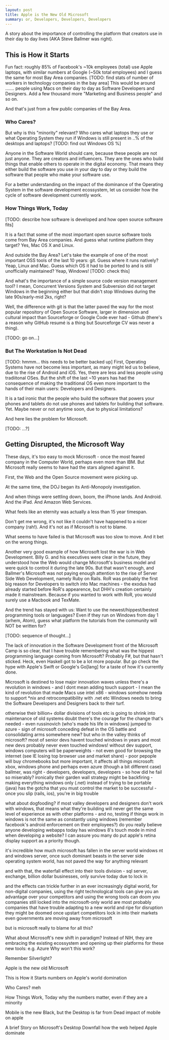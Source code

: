 ```yaml
---
layout: post
title: Apple is the New Old Microsoft
summary: or, Developers, Developers, Developers
---
```


A story about the importance of controlling the platform that creators use in
their day to day lives (AKA Steve Ballmer was right).

## This is How it Starts

Fun fact: roughly 85% of Facebook's ~10k employees (total) use Apple laptops,
with similar numbers at Google (~50k total employees) and I guess the same for
most Bay Area companies.
[TODO: find stats of number of workers in technology companies in the bay area]
This would be around ....... people using Macs on their day to day as Software
Developers and Designers. Add a few thousand more "Marketing and Business people"
and so on.

And that's just from a few public companies of the Bay Area.

### Who Cares?
But why is this "minority" relevant? Who cares what laptops they use or what
Operating System they run if Windows is still present in ..% of the desktops
and laptops? [TODO: find out Windows OS %]

Anyone in the Software World should care, because these people are not just
anyone. They are creators and influencers. They are the ones who build things
that enable others to operate in the digital economy. That means they either
build the software you use in your day to day or they build the software that
people who make your software use.

For a better understanding on the impact of the dominance of the Operating System in
the software development ecossystem, let us consider how the cycle of software
development currently work.

### How Things Work, Today
[TODO: describe how software is developed and how open source software fits]

It is a fact that some of the most important open source software tools come
from Bay Area companies. And guess what runtime platform they target? Yes,
Mac OS X and Linux.

And outside the Bay Area? Let's take the example of one of the most important
OSS tools of the last 10 years: git. Guess where it runs natively? Yeap, Linux
and Mac. Guess which OS it had to be ported to and is still unofficially maintained?
Yeap, Windows! [TODO: check this]

And what's the importance of a simple source code version management tool? I mean,
Concurrent Versions System and Subversion did not target Windows in the beginning
either but that didn't stop Windows during the late 90s/early-mid 2ks, right?

Well, the difference with git is that the latter paved the way for the most popular
repository of Open Source Software, larger in dimension and cultural impact than
Sourceforge or Google Code ever had - Github (there's a reason why GitHub resumé is
a thing but Sourceforge CV was never a thing).

[TODO: go on...]







### But The Workstation Is Not Dead
[TODO: hmmm... this needs to be better backed up]
First, Operating Systems have not become less important, as many might led us to believe,
due to the rise of Android and iOS. Yes, there are less and less people using tradiitonal
OSes. But the shift of the last ~10 years has had the consequence of making the traditional
OS even more important to the hands of their main users: Developers and Designers.

It is a tad ironic that the people who build the software that powers your phones and tablets
do not use phones and tablets for building that software. Yet. Maybe never or not anytime soon,
due to physical limitations?


And here lies the problem for Microsoft.

[TODO: ...?]








## Getting Disrupted, the Microsoft Way
These days, it's too easy to mock Microsoft - once the most feared company in
the Computer World, perhaps even more than IBM. But Microsoft really seems to
have had the stars aligned against it.

First, the Web and the Open Source movement were picking up.

At the same time, the DOJ began its Anti-Monopoly investigation.

And when things were settling down, boom, the iPhone lands. And Android. And
the iPad. And Amazon Web Services.

What feels like an eternity was actually a less than 15 year timespan.

Don't get me wrong, it's not like it couldn't have happened to a nicer company
(rah!). And it's not as if Microsoft is not to blame.






What seems to have failed is that Microsoft was too slow to move. And it bet on
the wrong things.




Another very good example of how Microsoft lost the war is in Web Development.
Billy G. and his executives were clear in the future, they understood how the Web
would change Microsoft's business model and were quick to control it during the late
90s. But that wasn't enough, and Ballmer's Microsoft was not paying enough attention
to the rise of Server Side Web Development, namely Ruby on Rails. RoR was probably
the first big reason for Developers to switch into Mac machines - the exodus had
already started before RoR's appearence, but DHH's creation certainly made it
mainstream. Because if you wanted to work with RoR, you would surely use a Macbook
and TexMate.

And the trend has stayed with us: Want to use the newest/hippest/bestest programming
tools or languages? Even if they run on Windows from day 1 (arhem, Atom), guess what
platform the tutorials from the community will NOT be written for?

[TODO: sequence of thought...]

The lack of innovation in the Software Development front of the Microsoft Camp is so
clear, that I have trouble remembering what was the hippest programming language coming
from Microsoft? Probably F#, but that hasn't sticked. Heck, even Haskell got to be a lot
more popular. But go check the hype with Apple's Swift or Google's Go[lang] for a taste
of how it's currently done.

Microsoft is destined to lose major innovation waves unless there's a revolution in windows - and I dont
mean adding touch support - I mean the kind of revolution that made Macs use intel x86 - windows somehow
needa to support *nix and retrocompatibility with .net etc
Windows needs to bring the Software Developers and Designers back to their turf.


otherwise their billion+ dollar divisions of tools etc is going to
shrink into maintenance of old systems
doubt there's the courage for the change that's needed - even
russinovich (who's made his life in windows) jumped to azure - sign of
microsoft conceding defeat in the OS battle and consolidating arms
somewhere new?
but who in the valley thinks of microsoft? most of senior devs havent
touched windows in years and most new devs probably never even touched
windows!
without dev support, windows computers will be paperweights - not even
good for browsing the internet (see IE losing top browser use and
market share) - poor pepople will buy chromebooks
but more important, it affects all things microsoft: xbox, windows
phone and perhaps even azure (though a bit different case)
ballmer, was right - developers, developers, developers - so how did
he fail so miserably?
ironically their garden wall strategy might be backfiring - making
everything windows only (.net) instead of trying to be portable (java)
 has the gotcha that you must control the market to be successful -
once you slip (rails, ios), you're in big trouble



what about dogfooding? if most valley developers and designers don't work
with windows, that means what they're building will never get the same
level of experience as with other platforms - and no, testing if things
work in windows is not the same as constantly using windows (remember
facebook's android enforcement on their employees?)
do you really believe anyone developing webapps today has windows 8's
touch mode in mind when developing a website? I can assure you many do
put apple's retina display support as a priority though.


it's incredible how much microsoft has fallen in the server world
windows nt and windows server, once such dominant beasts in the server
side operating system world, has not paved the way for anything
relevant

and with that, the waterfall effect into their tools division - sql server,
exchange, billion dollar businesses, only survive today due to lock in


and the effects can trickle further
in an ever increasingly digital world, for non-digital companies, using the
right technological tools can give you an advantage over your competitors
and using the wrong tools can doom you
companies still locked into the microsoft-only world are most probably companies
that have trouble adapting to a new world and ripe for disruption
they might be doomed once upstart competitors lock in into their markets
even governments are moving away from microsoft

but is microsoft really to blame for all this?



What about Microsoft's new shift in paradigm? Instead of NIH, they are embracing the existing ecossystem
and opening up their platforms for these new tools: e.g. Azure
Why won't this work?

Remember Silverlight?




















Apple is the new old Microsoft

This is How it Starts
numbers on Apple's world domination

Who Cares?
meh

How Things Work, Today
why the numbers matter, even if they are a minority

Mobile is the new Black, but the Desktop is far from Dead
impact of mobile on apple

A brief Story on Microsoft's Desktop Downfall
how the web helped Apple dominate

